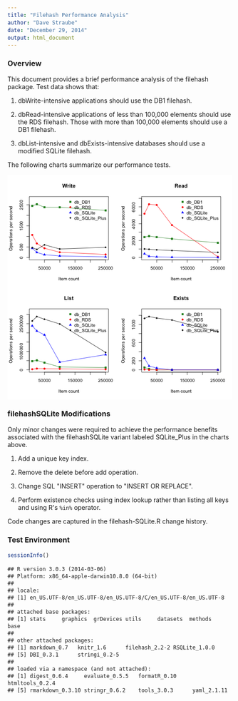 ```yaml
---
title: "Filehash Performance Analysis"
author: "Dave Straube"
date: "December 29, 2014"
output: html_document
---
```


### Overview

This document provides a brief performance analysis of the filehash package.  Test data shows that:

1. dbWrite-intensive applications should use the DB1 filehash.

2. dbRead-intensive applications of less than 100,000 elements should use the RDS filehash.
Those with more than 100,000 elements should use a DB1 filehash.

3. dbList-intensive and dbExists-intensive databases should use a modified SQLite filehash.

The following charts summarize our performance tests.

<img src="figure/unnamed-chunk-1.png" title="plot of chunk unnamed-chunk-1" alt="plot of chunk unnamed-chunk-1" style="display: block; margin: auto;" />

### filehashSQLite Modifications

Only minor changes were required to achieve the performance benefits associated with the
filehashSQLite variant labeled SQLite_Plus in the charts above.

1. Add a unique key index.

2. Remove the delete before add operation.

3. Change SQL "INSERT" operation to "INSERT OR REPLACE".

4. Perform existence checks using index lookup rather than listing all keys and using
R's `%in%` operator.

Code changes are captured in the filehash-SQLite.R change history.

### Test Environment


```r
sessionInfo()
```

```
## R version 3.0.3 (2014-03-06)
## Platform: x86_64-apple-darwin10.8.0 (64-bit)
## 
## locale:
## [1] en_US.UTF-8/en_US.UTF-8/en_US.UTF-8/C/en_US.UTF-8/en_US.UTF-8
## 
## attached base packages:
## [1] stats     graphics  grDevices utils     datasets  methods   base     
## 
## other attached packages:
## [1] markdown_0.7   knitr_1.6      filehash_2.2-2 RSQLite_1.0.0 
## [5] DBI_0.3.1      stringi_0.2-5 
## 
## loaded via a namespace (and not attached):
## [1] digest_0.6.4     evaluate_0.5.5   formatR_0.10     htmltools_0.2.4 
## [5] rmarkdown_0.3.10 stringr_0.6.2    tools_3.0.3      yaml_2.1.11
```


